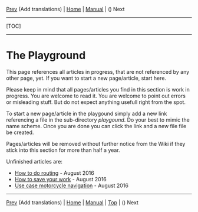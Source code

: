 [Prev](DeveloperTranslate) (Add translations) | [Home](Home) | [Manual](DocMain) | () Next
- - -
[TOC]
- - -

# The Playground #

This page references all articles in progress, that are not referenced by any other page, yet. If you want to start a new page/article, start here.

Please keep in mind that all pages/articles you find in this section is work in progress. You are welcome to read it. You are welcome to point out errors or misleading stuff. But do not expect anything usefull right from the spot.

To start a new page/article in the playgound simply add a new link referencing a file in the sub-directory _playgound_. Do your best to mimic the name scheme. Once you are done you can click the link and a new file file be created.

Pages/articles will be removed without further notice from the Wiki if they stick into this section for more than half a year.

Unfinished articles are:

* [How to do routing](playground/DocGisHowToRouting) - August 2016
* [How to save your work](playground/DocGisHowToSaveYourWork) - August 2016
* [Use case motorcycle navigation](playground/DocUseCaseMotorcycleNavigation) - August 2016


- - -
[Prev](DeveloperTranslate) (Add translations) | [Home](Home) | [Manual](DocMain) | [Top](#) | () Next
